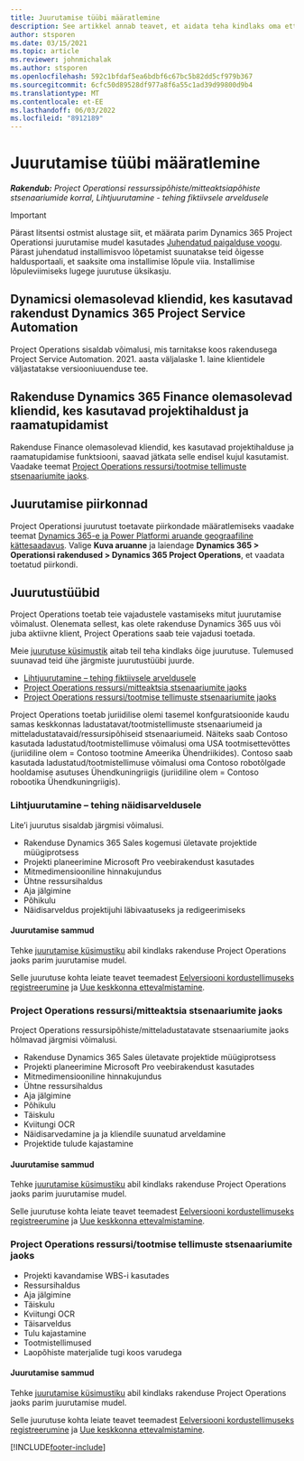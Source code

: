```yaml
---
title: Juurutamise tüübi määratlemine
description: See artikkel annab teavet, et aidata teha kindlaks oma ettevõtte Project Operationsi õige juurutamistüüp.
author: stsporen
ms.date: 03/15/2021
ms.topic: article
ms.reviewer: johnmichalak
ms.author: stsporen
ms.openlocfilehash: 592c1bfdaf5ea6bdbf6c67bc5b82dd5cf979b367
ms.sourcegitcommit: 6cfc50d89528df977a8f6a55c1ad39d99800d9b4
ms.translationtype: MT
ms.contentlocale: et-EE
ms.lasthandoff: 06/03/2022
ms.locfileid: "8912189"
---
```

# <a name="determine-your-deployment-type"></a>Juurutamise tüübi määratlemine

_**Rakendub:** Project Operationsi ressurssipõhiste/mitteaktsiapõhiste stsenaariumide korral,  Lihtjuurutamine - tehing fiktiivsele arveldusele_

> [!IMPORTANT]
> Pärast litsentsi ostmist alustage siit, et määrata parim Dynamics 365 Project Operationsi juurutamise mudel kasutades [Juhendatud paigalduse voogu](https://aka.ms/provisionprojectoperations).
> Pärast juhendatud installimisvoo lõpetamist suunatakse teid õigesse haldusportaali, et saaksite oma installimise lõpule viia. Installimise lõpuleviimiseks lugege juurutuse üksikasju.


## <a name="existing-customers-of-dynamics-using-dynamics-365-project-service-automation"></a>Dynamicsi olemasolevad kliendid, kes kasutavad rakendust Dynamics 365 Project Service Automation
Project Operations sisaldab võimalusi, mis tarnitakse koos rakendusega Project Service Automation. 2021. aasta väljalaske 1. laine klientidele väljastatakse versiooniuuenduse tee.

## <a name="existing-customers-of-dynamics-365-finance-using-project-management-and-accounting"></a>Rakenduse Dynamics 365 Finance olemasolevad kliendid, kes kasutavad projektihaldust ja raamatupidamist 

Rakenduse Finance olemasolevad kliendid, kes kasutavad projektihalduse ja raamatupidamise funktsiooni, saavad jätkata selle endisel kujul kasutamist. Vaadake teemat [Project Operations ressursi/tootmise tellimuste stsenaariumite jaoks](#pma).


## <a name="deployment-regions"></a>Juurutamise piirkonnad
Project Operationsi juurutust toetavate piirkondade määratlemiseks vaadake teemat [Dynamics 365-e ja Power Platformi aruande geograafiline kättesaadavus](https://dynamics.microsoft.com/en-us/geographic-availability/). Valige **Kuva aruanne** ja laiendage **Dynamics 365 > Operationsi rakendused > Dynamics 365 Project Operations**, et vaadata toetatud piirkondi.

## <a name="deployment-types"></a>Juurutustüübid
Project Operations toetab teie vajadustele vastamiseks mitut juurutamise võimalust. Olenemata sellest, kas olete rakenduse Dynamics 365 uus või juba aktiivne klient, Project Operations saab teie vajadusi toetada.

Meie [juurutuse küsimustik](https://aka.ms/provisionprojectoperations) aitab teil teha kindlaks õige juurutuse. Tulemused suunavad teid ühe järgmiste juurutustüübi juurde.

- [Lihtjuurutamine – tehing fiktiivsele arveldusele](#lite)
- [Project Operations ressursi/mitteaktsia stsenaariumite jaoks](#integrated)
- [Project Operations ressursi/tootmise tellimuste stsenaariumite jaoks](#pma)

Project Operations toetab juriidilise olemi tasemel konfguratsioonide kaudu samas keskkonnas ladustatavat/tootmistellimuste stsenaariumeid ja mitteladustatavaid/ressursipõhiseid stsenaariumeid. Näiteks saab Contoso kasutada ladustatud/tootmistellimuse võimalusi oma USA tootmisettevõttes (juriidiline olem = Contoso tootmine Ameerika Ühendriikides). Contoso saab kasutada ladustatud/tootmistellimuse võimalusi oma Contoso robotõlgade hooldamise asutuses Ühendkuningriigis (juriidiline olem = Contoso robootika Ühendkuningriigis).

### <a name="lite-deployment---deal-to-proforma-invoicing"></a><a  name="lite"></a>Lihtjuurutamine – tehing näidisarveldusele

Lite’i juurutus sisaldab järgmisi võimalusi.

- Rakenduse Dynamics 365 Sales kogemusi ületavate projektide müügiprotsess
- Projekti planeerimine Microsoft Pro veebirakendust kasutades
- Mitmedimensiooniline hinnakujundus
- Ühtne ressursihaldus
- Aja jälgimine
- Põhikulu
- Näidisarveldus projektijuhi läbivaatuseks ja redigeerimiseks 

#### <a name="deployment-steps"></a>Juurutamise sammud
Tehke [juurutamise küsimustiku](https://aka.ms/provisionprojectoperations) abil kindlaks rakenduse Project Operations jaoks parim juurutamise mudel.

Selle juurutuse kohta leiate teavet teemadest [Eelversiooni kordustellimuseks registreerumine](lite-preview-subscription-sign-up.md) ja [Uue keskkonna ettevalmistamine](lite-deployment.md). 


### <a name="project-operations-for-resourcenon-stocked-scenarios"></a><a name="integrated"></a>Project Operations ressursi/mitteaktsia stsenaariumite jaoks
Project Operations ressursipõhiste/mitteladustatavate stsenaariumite jaoks hõlmavad järgmisi võimalusi.
 
- Rakenduse Dynamics 365 Sales ületavate projektide müügiprotsess
- Projekti planeerimine Microsoft Pro veebirakendust kasutades
- Mitmedimensiooniline hinnakujundus
- Ühtne ressursihaldus
- Aja jälgimine
- Põhikulu
- Täiskulu
- Kviitungi OCR
- Näidisarvedamine ja ja kliendile suunatud arveldamine 
- Projektide tulude kajastamine

#### <a name="deployment-steps"></a>Juurutamise sammud
Tehke [juurutamise küsimustiku](https://aka.ms/provisionprojectoperations) abil kindlaks rakenduse Project Operations jaoks parim juurutamise mudel.

Selle juurutuse kohta leiate teavet teemadest [Eelversiooni kordustellimuseks registreerumine](resource-sign-up-preview-subscription.md) ja [Uue keskkonna ettevalmistamine](resource-provision-new-environment.md). 


### <a name="project-operations-for-stockedproduction-order-scenarios"></a><a name="pma"></a>Project Operations ressursi/tootmise tellimuste stsenaariumite jaoks

- Projekti kavandamise WBS-i kasutades
- Ressursihaldus
- Aja jälgimine
- Täiskulu
- Kviitungi OCR
- Täisarveldus
- Tulu kajastamine
- Tootmistellimused
- Laopõhiste materjalide tugi koos varudega

#### <a name="deployment-steps"></a>Juurutamise sammud
Tehke [juurutamise küsimustiku](https://aka.ms/provisionprojectoperations) abil kindlaks rakenduse Project Operations jaoks parim juurutamise mudel.

Selle juurutuse kohta leiate teavet teemadest [Eelversiooni kordustellimuseks registreerumine](/dynamics365/fin-ops-core/dev-itpro/dev-tools/sign-up-preview-subscription?toc=%2fdynamics365%2ffinance%2ftoc.json) ja [Uue keskkonna ettevalmistamine](/dynamics365/fin-ops-core/dev-itpro/deployment/deploy-demo-environment?toc=%2fdynamics365%2ffinance%2ftoc.json). 



[!INCLUDE[footer-include](../includes/footer-banner.md)]